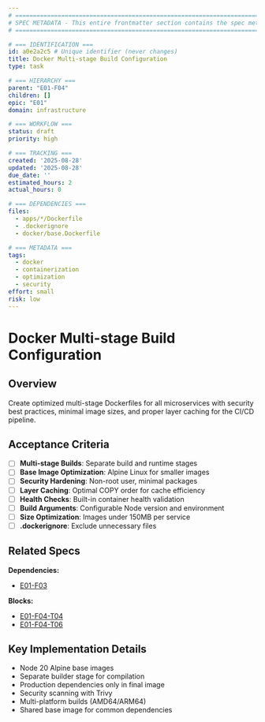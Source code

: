 ```yaml
---
# ============================================================================
# SPEC METADATA - This entire frontmatter section contains the spec metadata
# ============================================================================

# === IDENTIFICATION ===
id: a0e2a2c5 # Unique identifier (never changes)
title: Docker Multi-stage Build Configuration
type: task

# === HIERARCHY ===
parent: "E01-F04"
children: []
epic: "E01"
domain: infrastructure

# === WORKFLOW ===
status: draft
priority: high

# === TRACKING ===
created: '2025-08-28'
updated: '2025-08-28'
due_date: ''
estimated_hours: 2
actual_hours: 0

# === DEPENDENCIES ===
files:
  - apps/*/Dockerfile
  - .dockerignore
  - docker/base.Dockerfile

# === METADATA ===
tags:
  - docker
  - containerization
  - optimization
  - security
effort: small
risk: low
---
```


# Docker Multi-stage Build Configuration

## Overview

Create optimized multi-stage Dockerfiles for all microservices with security best practices, minimal image sizes, and proper layer caching for the CI/CD pipeline.

## Acceptance Criteria

- [ ] **Multi-stage Builds**: Separate build and runtime stages
- [ ] **Base Image Optimization**: Alpine Linux for smaller images
- [ ] **Security Hardening**: Non-root user, minimal packages
- [ ] **Layer Caching**: Optimal COPY order for cache efficiency
- [ ] **Health Checks**: Built-in container health validation
- [ ] **Build Arguments**: Configurable Node version and environment
- [ ] **Size Optimization**: Images under 150MB per service
- [ ] **.dockerignore**: Exclude unnecessary files

## Related Specs

**Dependencies:**
- [E01-F03](../E01-F03/spec.md)

**Blocks:**
- [E01-F04-T04](../E01-F04-T04/spec.md)
- [E01-F04-T06](../E01-F04-T06/spec.md)

## Key Implementation Details

- Node 20 Alpine base images
- Separate builder stage for compilation
- Production dependencies only in final image
- Security scanning with Trivy
- Multi-platform builds (AMD64/ARM64)
- Shared base image for common dependencies
